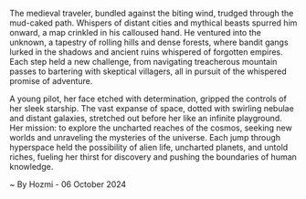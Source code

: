 
The medieval traveler, bundled against the biting wind, trudged through the mud-caked path. Whispers of distant cities and mythical beasts spurred him onward, a map crinkled in his calloused hand. He ventured into the unknown, a tapestry of rolling hills and dense forests, where bandit gangs lurked in the shadows and ancient ruins whispered of forgotten empires. Each step held a new challenge, from navigating treacherous mountain passes to bartering with skeptical villagers, all in pursuit of the whispered promise of adventure.

A young pilot, her face etched with determination, gripped the controls of her sleek starship. The vast expanse of space, dotted with swirling nebulae and distant galaxies, stretched out before her like an infinite playground. Her mission: to explore the uncharted reaches of the cosmos, seeking new worlds and unraveling the mysteries of the universe. Each jump through hyperspace held the possibility of alien life, uncharted planets, and untold riches, fueling her thirst for discovery and pushing the boundaries of human knowledge. 

~ By Hozmi - 06 October 2024
